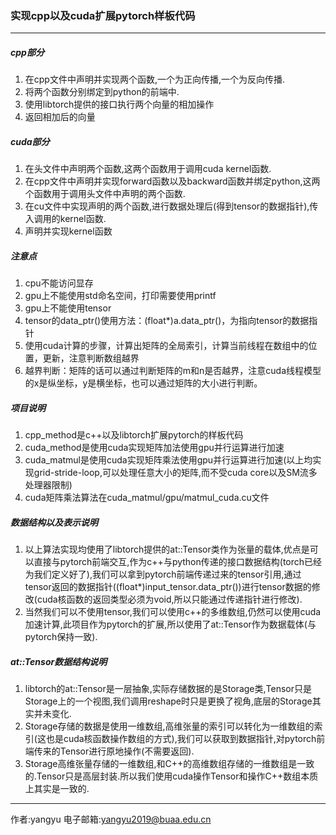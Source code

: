 ### 实现cpp以及cuda扩展pytorch样板代码
---
##### cpp部分
1. 在cpp文件中声明并实现两个函数,一个为正向传播,一个为反向传播.
2. 将两个函数分别绑定到python的前端中.
3. 使用libtorch提供的接口执行两个向量的相加操作
4. 返回相加后的向量
##### cuda部分
1. 在头文件中声明两个函数,这两个函数用于调用cuda kernel函数.
2. 在cpp文件中声明并实现forward函数以及backward函数并绑定python,这两个函数用于调用头文件中声明的两个函数.
3. 在cu文件中实现声明的两个函数,进行数据处理后(得到tensor的数据指针),传入调用的kernel函数.
4. 声明并实现kernel函数
##### 注意点
1. cpu不能访问显存
2. gpu上不能使用std命名空间，打印需要使用printf
3. gpu上不能使用tensor
4. tensor的data_ptr()使用方法：(float*)a.data_ptr<float>()，为指向tensor的数据指针
5. 使用cuda计算的步骤，计算出矩阵的全局索引，计算当前线程在数组中的位置，更新，注意判断数组越界
6. 越界判断：矩阵的话可以通过判断矩阵的m和n是否越界，注意cuda线程模型的x是纵坐标，y是横坐标，也可以通过矩阵的大小进行判断。
##### 项目说明
1. cpp_method是c++以及libtorch扩展pytorch的样板代码
2. cuda_method是使用cuda实现矩阵加法使用gpu并行运算进行加速
3. cuda_matmul是使用cuda实现矩阵乘法使用gpu并行运算进行加速(以上均实现grid-stride-loop,可以处理任意大小的矩阵,而不受cuda core以及SM流多处理器限制)
4. cuda矩阵乘法算法在cuda_matmul/gpu/matmul_cuda.cu文件
##### 数据结构以及表示说明
1. 以上算法实现均使用了libtorch提供的at::Tensor类作为张量的载体,优点是可以直接与pytorch前端交互,作为c++与python传递的接口数据结构(torch已经为我们定义好了),我们可以拿到pytorch前端传递过来的tensor引用,通过tensor返回的数据指针((float*)input_tensor.data_ptr<float>())进行tensor数据的修改(cuda核函数的返回类型必须为void,所以只能通过传递指针进行修改).
2. 当然我们可以不使用tensor,我们可以使用c++的多维数组,仍然可以使用cuda加速计算,此项目作为pytorch的扩展,所以使用了at::Tensor作为数据载体(与pytorch保持一致).
##### at::Tensor数据结构说明
1. libtorch的at::Tensor是一层抽象,实际存储数据的是Storage类,Tensor只是Storage上的一个视图,我们调用reshape时只是更换了视角,底层的Storage其实并未变化.
2. Storage存储的数据是使用一维数组,高维张量的索引可以转化为一维数组的索引(这也是cuda核函数操作数组的方式),我们可以获取到数据指针,对pytorch前端传来的Tensor进行原地操作(不需要返回).
3. Storage高维张量存储的一维数组,和C++的高维数组存储的一维数组是一致的.Tensor只是高层封装.所以我们使用cuda操作Tensor和操作C++数组本质上其实是一致的.
---
作者:yangyu
电子邮箱:yangyu2019@buaa.edu.cn
